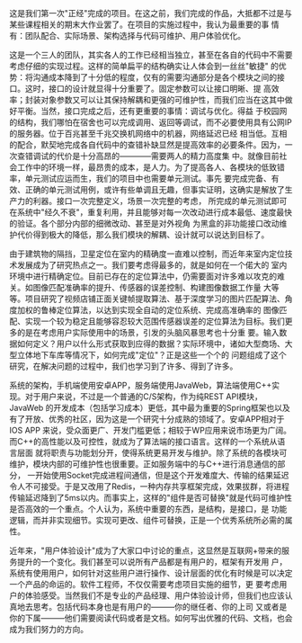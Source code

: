 
这是我们第一次"正经"完成的项目。在这之前，我们完成的作品，大抵都不过是与某些课程相关的期末大作业罢了。在项目的实施过程中，我认为最重要的事
情有：团队配合、实际场景、架构选择与代码可维护、用户体验优化。

这是一个三人的团队，其实各人的工作已经相当独立，甚至在各自的代码中不需要考虑仔细的实现过程。这样的简单扁平的结构确实让人体会到一丝丝"敏捷"
的优势：将沟通成本降到了十分低的程度，仅有的需要沟通部分是各个模块之间的接口。这时，接口的设计就显得十分重要了。固定参数可以让接口明晰、提
高效率；封装对象参数又可以让其保持解耦和更强的可维护性，而我们应当在这其中做好平衡。当然，接口完成之后，还有更重要的事情：调试与优化。得益
于校园网的结构，我们哪怕在宿舍也可以完成调用、返回等调试，而不必要使用具有公网IP的服务器。位于百兆甚至千兆交换机网络中的机器，网络延迟已经
相当低。互相的配合，默契地完成各自代码中的查错补缺显然是提高效率的必要条件。因为，一次查错调试的代价是十分高昂的————需要两人的精力高度集
中。就像目前社会工作中的环境一样，最昂贵的成本，是人力。为了提高各人、各模块的低致错率，单元测试应运而生，我们的项目中也需要单元测试。事先
要完成完备、有效、正确的单元测试用例，或许有些单调且无趣，但事实证明，这确实是解放了生产力的利器。接口一次完整定义，场景一次完整的考虑，
所完成的单元测试即可在系统中"经久不衰"，重复利用，并且能够对每一次改动进行成本最低、速度最快的验证。各个部分内部的细微改动、甚至是对外视角
为黑盒的非功能接口改动维护代价得到极大的降低，那么我们模块的解耦、设计就可以说达到目标了。

由于建筑物的隔挡，卫星定位在室内的精确度一直难以控制，而近年来室内定位技术发展成为了研究热点之一。我们要考虑得最多的，就是如何在一个偌大的
室内环境中进行精确定位。目前已存在的定位算法中，仍需要面对许多难以攻克的难关。如图像匹配准确率的提升、传感器的误差控制、构建图像数据工作量
大等等。项目研究了视频店铺正面关键帧提取算法、基于深度学习的图片匹配算法、角度加权的鲁棒定位算法，以达到实现全自动的定位系统、完成高准确率的
图像匹配、实现一个较为稳定且能够容忍较大范围传感器误差的定位算法为目标。我们更多的是在考虑用户实际使用中的场景，引发的头脑风暴思考也十分重
要。输入数据如何定义？用户以什么形式获取到应得的数据？实际环境中，诸如大型商场、大型立体地下车库等情况下，如何完成"定位"？正是这些一个个的
问题组成了这个研究，在解决问题的过程中，我们也学习到了许多、得到了许多。

系统的架构，手机端使用安卓APP，服务端使用JavaWeb，算法端使用C++实现。对于用户来说，不过是一个普通的C/S架构，作为纯REST API模块，JavaWeb
的开发成本（包括学习成本）更低，其中最为重要的Spring框架也以及有了开放、优秀的社区，因为这是一个研究十分成熟的领域了。安卓APP相对于IOS APP
来说，受众面更广、开发门槛更低；相较于WP应用来说市场更为广阔。而C++的高性能以及可控性，就成为了算法端的接口语言。这样的一个系统从语言层面
就将职责与功能划分开，使得系统更易开发与维护。除了系统的各模块可维护，模块内部的可维护性也很重要。正如服务端中的与C++进行消息通信的部分，
一开始使用Socket完成进程间通信，但是这个开发难度大、传输的结果延迟令人不可接受。于是又改用了Redis，一种内存共享框架完成，效果拔群，将进程
传输延迟降到了5ms以内。而事实上，这样的"组件是否可替换"就是代码可维护性是否高效的一个重点。个人认为，系统中重要的东西，是结构，是接口，是
功能逻辑，而并非实现细节。实现可更改、组件可替换，正是一个优秀系统所必需的属性。

近年来，"用户体验设计"成为了大家口中讨论的重点，这显然是互联网+带来的服务提升的一个变化。我们甚至可以说所有产品都是有用户的，框架有开发用
户，系统有使用用户，如何针对这些用户进行操作、设计层面的优化有时候是可以决定一个产品的命运的。软件工程师，不仅仅需要考虑项目实施的细节，更
要考虑用户的体验感受。当然我们不是专业的产品经理、用户体验设计师，但我们也应该认真地去思考。包括代码本身也是有用户的———你的继任者、你的上司
又或者是你的下属———他们需要阅读代码或者是文档。如何写出优雅的代码、文档，也会成为我们努力的方向。